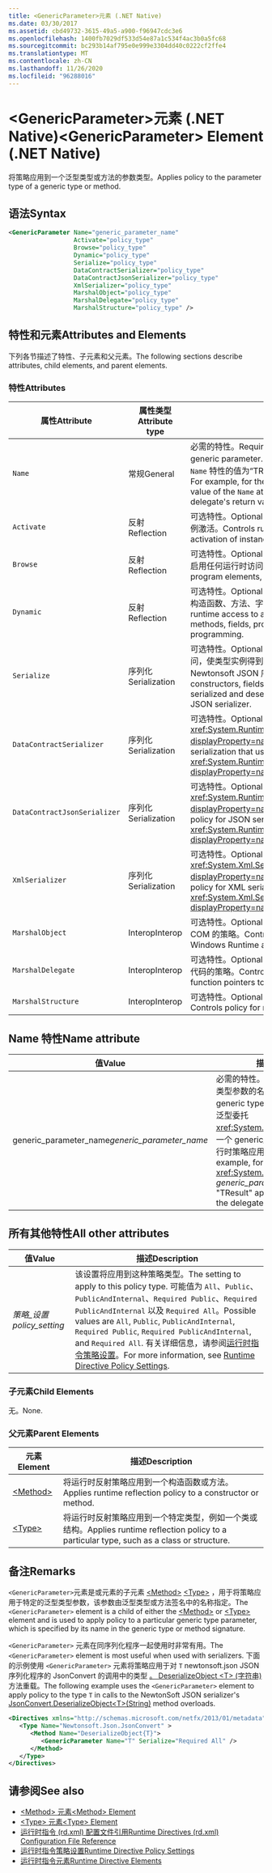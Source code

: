 ```yaml
---
title: <GenericParameter>元素 (.NET Native)
ms.date: 03/30/2017
ms.assetid: cbd49732-3615-49a5-a900-f96947cdc3e6
ms.openlocfilehash: 1400fb7029df533d54e87a1c534f4ac3b0a5fc68
ms.sourcegitcommit: bc293b14af795e0e999e3304dd40c0222cf2ffe4
ms.translationtype: MT
ms.contentlocale: zh-CN
ms.lasthandoff: 11/26/2020
ms.locfileid: "96288016"
---
```

# <a name="genericparameter-element-net-native"></a><span data-ttu-id="be3a5-102">\<GenericParameter>元素 (.NET Native)</span><span class="sxs-lookup"><span data-stu-id="be3a5-102">\<GenericParameter> Element (.NET Native)</span></span>

<span data-ttu-id="be3a5-103">将策略应用到一个泛型类型或方法的参数类型。</span><span class="sxs-lookup"><span data-stu-id="be3a5-103">Applies policy to the parameter type of a generic type or method.</span></span>  
  
## <a name="syntax"></a><span data-ttu-id="be3a5-104">语法</span><span class="sxs-lookup"><span data-stu-id="be3a5-104">Syntax</span></span>  
  
```xml  
<GenericParameter Name="generic_parameter_name"  
                  Activate="policy_type"  
                  Browse="policy_type"  
                  Dynamic="policy_type"  
                  Serialize="policy_type"  
                  DataContractSerializer="policy_type"  
                  DataContractJsonSerializer="policy_type"  
                  XmlSerializer="policy_type"  
                  MarshalObject="policy_type"  
                  MarshalDelegate="policy_type"  
                  MarshalStructure="policy_type" />
```  
  
## <a name="attributes-and-elements"></a><span data-ttu-id="be3a5-105">特性和元素</span><span class="sxs-lookup"><span data-stu-id="be3a5-105">Attributes and Elements</span></span>  

 <span data-ttu-id="be3a5-106">下列各节描述了特性、子元素和父元素。</span><span class="sxs-lookup"><span data-stu-id="be3a5-106">The following sections describe attributes, child elements, and parent elements.</span></span>  
  
### <a name="attributes"></a><span data-ttu-id="be3a5-107">特性</span><span class="sxs-lookup"><span data-stu-id="be3a5-107">Attributes</span></span>  
  
|<span data-ttu-id="be3a5-108">属性</span><span class="sxs-lookup"><span data-stu-id="be3a5-108">Attribute</span></span>|<span data-ttu-id="be3a5-109">属性类型</span><span class="sxs-lookup"><span data-stu-id="be3a5-109">Attribute type</span></span>|<span data-ttu-id="be3a5-110">描述</span><span class="sxs-lookup"><span data-stu-id="be3a5-110">Description</span></span>|  
|---------------|--------------------|-----------------|  
|`Name`|<span data-ttu-id="be3a5-111">常规</span><span class="sxs-lookup"><span data-stu-id="be3a5-111">General</span></span>|<span data-ttu-id="be3a5-112">必需的特性。</span><span class="sxs-lookup"><span data-stu-id="be3a5-112">Required attribute.</span></span> <span data-ttu-id="be3a5-113">泛型参数的名称。</span><span class="sxs-lookup"><span data-stu-id="be3a5-113">The name of the generic parameter.</span></span> <span data-ttu-id="be3a5-114">例如，对于泛型委托 <xref:System.Func%603>，`Name` 特性的值为“TResult”，从而将运行时策略应用到该委托的返回值。</span><span class="sxs-lookup"><span data-stu-id="be3a5-114">For example, for the generic delegate <xref:System.Func%603>, the value of the `Name` attribute is "TResult" to apply runtime policy to the delegate's return value.</span></span>|  
|`Activate`|<span data-ttu-id="be3a5-115">反射</span><span class="sxs-lookup"><span data-stu-id="be3a5-115">Reflection</span></span>|<span data-ttu-id="be3a5-116">可选特性。</span><span class="sxs-lookup"><span data-stu-id="be3a5-116">Optional attribute.</span></span> <span data-ttu-id="be3a5-117">控制运行时对构造函数的访问，以启用实例激活。</span><span class="sxs-lookup"><span data-stu-id="be3a5-117">Controls runtime access to constructors to enable activation of instances.</span></span>|  
|`Browse`|<span data-ttu-id="be3a5-118">反射</span><span class="sxs-lookup"><span data-stu-id="be3a5-118">Reflection</span></span>|<span data-ttu-id="be3a5-119">可选特性。</span><span class="sxs-lookup"><span data-stu-id="be3a5-119">Optional attribute.</span></span> <span data-ttu-id="be3a5-120">控制对有关程序元素信息的查询，但并不启用任何运行时访问。</span><span class="sxs-lookup"><span data-stu-id="be3a5-120">Controls querying for information about program elements, but does not enable any runtime access.</span></span>|  
|`Dynamic`|<span data-ttu-id="be3a5-121">反射</span><span class="sxs-lookup"><span data-stu-id="be3a5-121">Reflection</span></span>|<span data-ttu-id="be3a5-122">可选特性。</span><span class="sxs-lookup"><span data-stu-id="be3a5-122">Optional attribute.</span></span> <span data-ttu-id="be3a5-123">控制运行时对所有类型成员的访问，包括构造函数、方法、字段、属性和事件，以启用动态编程。</span><span class="sxs-lookup"><span data-stu-id="be3a5-123">Controls runtime access to all type members, including constructors, methods, fields, properties, and events, to enable dynamic programming.</span></span>|  
|`Serialize`|<span data-ttu-id="be3a5-124">序列化</span><span class="sxs-lookup"><span data-stu-id="be3a5-124">Serialization</span></span>|<span data-ttu-id="be3a5-125">可选特性。</span><span class="sxs-lookup"><span data-stu-id="be3a5-125">Optional attribute.</span></span> <span data-ttu-id="be3a5-126">控制运行时对构造函数、字段和属性的访问，使类型实例得到序列化和反序列化处理，这是通过库进行的，例如 Newtonsoft JSON 序列化程序。</span><span class="sxs-lookup"><span data-stu-id="be3a5-126">Controls runtime access to constructors, fields, and properties, to enable type instances to be serialized and deserialized by libraries such as the Newtonsoft JSON serializer.</span></span>|  
|`DataContractSerializer`|<span data-ttu-id="be3a5-127">序列化</span><span class="sxs-lookup"><span data-stu-id="be3a5-127">Serialization</span></span>|<span data-ttu-id="be3a5-128">可选特性。</span><span class="sxs-lookup"><span data-stu-id="be3a5-128">Optional attribute.</span></span> <span data-ttu-id="be3a5-129">控制使用 <xref:System.Runtime.Serialization.DataContractSerializer?displayProperty=nameWithType> 类的序列化策略。</span><span class="sxs-lookup"><span data-stu-id="be3a5-129">Controls policy for serialization that uses the <xref:System.Runtime.Serialization.DataContractSerializer?displayProperty=nameWithType> class.</span></span>|  
|`DataContractJsonSerializer`|<span data-ttu-id="be3a5-130">序列化</span><span class="sxs-lookup"><span data-stu-id="be3a5-130">Serialization</span></span>|<span data-ttu-id="be3a5-131">可选特性。</span><span class="sxs-lookup"><span data-stu-id="be3a5-131">Optional attribute.</span></span> <span data-ttu-id="be3a5-132">控制使用 <xref:System.Runtime.Serialization.Json.DataContractJsonSerializer?displayProperty=nameWithType> 类的 JSON 序列化策略。</span><span class="sxs-lookup"><span data-stu-id="be3a5-132">Controls policy for JSON serialization that uses the <xref:System.Runtime.Serialization.Json.DataContractJsonSerializer?displayProperty=nameWithType> class.</span></span>|  
|`XmlSerializer`|<span data-ttu-id="be3a5-133">序列化</span><span class="sxs-lookup"><span data-stu-id="be3a5-133">Serialization</span></span>|<span data-ttu-id="be3a5-134">可选特性。</span><span class="sxs-lookup"><span data-stu-id="be3a5-134">Optional attribute.</span></span> <span data-ttu-id="be3a5-135">控制使用 <xref:System.Xml.Serialization.XmlSerializer?displayProperty=nameWithType> 类的 XML 序列化策略。</span><span class="sxs-lookup"><span data-stu-id="be3a5-135">Controls policy for XML serialization that uses the <xref:System.Xml.Serialization.XmlSerializer?displayProperty=nameWithType> class.</span></span>|  
|`MarshalObject`|<span data-ttu-id="be3a5-136">Interop</span><span class="sxs-lookup"><span data-stu-id="be3a5-136">Interop</span></span>|<span data-ttu-id="be3a5-137">可选特性。</span><span class="sxs-lookup"><span data-stu-id="be3a5-137">Optional attribute.</span></span> <span data-ttu-id="be3a5-138">控制封送引用类型到 Windows 运行时和 COM 的策略。</span><span class="sxs-lookup"><span data-stu-id="be3a5-138">Controls policy for marshaling reference types to Windows Runtime and COM.</span></span>|  
|`MarshalDelegate`|<span data-ttu-id="be3a5-139">Interop</span><span class="sxs-lookup"><span data-stu-id="be3a5-139">Interop</span></span>|<span data-ttu-id="be3a5-140">可选特性。</span><span class="sxs-lookup"><span data-stu-id="be3a5-140">Optional attribute.</span></span> <span data-ttu-id="be3a5-141">控制将委托类型作为函数指针封送到本机代码的策略。</span><span class="sxs-lookup"><span data-stu-id="be3a5-141">Controls policy for marshaling delegate types as function pointers to native code.</span></span>|  
|`MarshalStructure`|<span data-ttu-id="be3a5-142">Interop</span><span class="sxs-lookup"><span data-stu-id="be3a5-142">Interop</span></span>|<span data-ttu-id="be3a5-143">可选特性。</span><span class="sxs-lookup"><span data-stu-id="be3a5-143">Optional attribute.</span></span> <span data-ttu-id="be3a5-144">控制封送处理值类型到本机代码的策略。</span><span class="sxs-lookup"><span data-stu-id="be3a5-144">Controls policy for marshaling value types to native code.</span></span>|  
  
## <a name="name-attribute"></a><span data-ttu-id="be3a5-145">Name 特性</span><span class="sxs-lookup"><span data-stu-id="be3a5-145">Name attribute</span></span>  
  
|<span data-ttu-id="be3a5-146">值</span><span class="sxs-lookup"><span data-stu-id="be3a5-146">Value</span></span>|<span data-ttu-id="be3a5-147">描述</span><span class="sxs-lookup"><span data-stu-id="be3a5-147">Description</span></span>|  
|-----------|-----------------|  
|<span data-ttu-id="be3a5-148">generic_parameter_name</span><span class="sxs-lookup"><span data-stu-id="be3a5-148">*generic_parameter_name*</span></span>|<span data-ttu-id="be3a5-149">必需的特性。</span><span class="sxs-lookup"><span data-stu-id="be3a5-149">Required attribute.</span></span> <span data-ttu-id="be3a5-150">泛型类型参数的名称。</span><span class="sxs-lookup"><span data-stu-id="be3a5-150">The name of the generic type parameter.</span></span> <span data-ttu-id="be3a5-151">例如，对于泛型委托 <xref:System.Func%603>，“TResult”的一个 generic_parameter_name 值将运行时策略应用到该委托的返回值。</span><span class="sxs-lookup"><span data-stu-id="be3a5-151">For example, for the generic delegate <xref:System.Func%603>, a *generic_parameter_name* value of "TResult" applies runtime policy to the delegate's return value.</span></span>|  
  
## <a name="all-other-attributes"></a><span data-ttu-id="be3a5-152">所有其他特性</span><span class="sxs-lookup"><span data-stu-id="be3a5-152">All other attributes</span></span>  
  
|<span data-ttu-id="be3a5-153">值</span><span class="sxs-lookup"><span data-stu-id="be3a5-153">Value</span></span>|<span data-ttu-id="be3a5-154">描述</span><span class="sxs-lookup"><span data-stu-id="be3a5-154">Description</span></span>|  
|-----------|-----------------|  
|<span data-ttu-id="be3a5-155">*策略_设置*</span><span class="sxs-lookup"><span data-stu-id="be3a5-155">*policy_setting*</span></span>|<span data-ttu-id="be3a5-156">该设置将应用到这种策略类型。</span><span class="sxs-lookup"><span data-stu-id="be3a5-156">The setting to apply to this policy type.</span></span> <span data-ttu-id="be3a5-157">可能值为 `All`、`Public`、`PublicAndInternal`、`Required Public`、`Required PublicAndInternal` 以及 `Required All`。</span><span class="sxs-lookup"><span data-stu-id="be3a5-157">Possible values are `All`, `Public`, `PublicAndInternal`, `Required Public`, `Required PublicAndInternal`, and `Required All`.</span></span> <span data-ttu-id="be3a5-158">有关详细信息，请参阅[运行时指令策略设置](runtime-directive-policy-settings.md)。</span><span class="sxs-lookup"><span data-stu-id="be3a5-158">For more information, see [Runtime Directive Policy Settings](runtime-directive-policy-settings.md).</span></span>|  
  
### <a name="child-elements"></a><span data-ttu-id="be3a5-159">子元素</span><span class="sxs-lookup"><span data-stu-id="be3a5-159">Child Elements</span></span>  

 <span data-ttu-id="be3a5-160">无。</span><span class="sxs-lookup"><span data-stu-id="be3a5-160">None.</span></span>  
  
### <a name="parent-elements"></a><span data-ttu-id="be3a5-161">父元素</span><span class="sxs-lookup"><span data-stu-id="be3a5-161">Parent Elements</span></span>  
  
|<span data-ttu-id="be3a5-162">元素</span><span class="sxs-lookup"><span data-stu-id="be3a5-162">Element</span></span>|<span data-ttu-id="be3a5-163">描述</span><span class="sxs-lookup"><span data-stu-id="be3a5-163">Description</span></span>|  
|-------------|-----------------|  
|[\<Method>](method-element-net-native.md)|<span data-ttu-id="be3a5-164">将运行时反射策略应用到一个构造函数或方法。</span><span class="sxs-lookup"><span data-stu-id="be3a5-164">Applies runtime reflection policy to a constructor or method.</span></span>|  
|[\<Type>](type-element-net-native.md)|<span data-ttu-id="be3a5-165">将运行时反射策略应用到一个特定类型，例如一个类或结构。</span><span class="sxs-lookup"><span data-stu-id="be3a5-165">Applies runtime reflection policy to a particular type, such as a class or structure.</span></span>|  
  
## <a name="remarks"></a><span data-ttu-id="be3a5-166">备注</span><span class="sxs-lookup"><span data-stu-id="be3a5-166">Remarks</span></span>  

 <span data-ttu-id="be3a5-167">`<GenericParameter>`元素是或元素的子元素 [\<Method>](method-element-net-native.md) [\<Type>](type-element-net-native.md) ，用于将策略应用于特定的泛型类型参数，该参数由泛型类型或方法签名中的名称指定。</span><span class="sxs-lookup"><span data-stu-id="be3a5-167">The `<GenericParameter>` element is a child of either the [\<Method>](method-element-net-native.md) or [\<Type>](type-element-net-native.md) element and is used to apply policy to a particular generic type parameter, which is specified by its name in the generic type or method signature.</span></span>  
  
 <span data-ttu-id="be3a5-168">`<GenericParameter>` 元素在同序列化程序一起使用时非常有用。</span><span class="sxs-lookup"><span data-stu-id="be3a5-168">The `<GenericParameter>` element is most useful when used with serializers.</span></span> <span data-ttu-id="be3a5-169">下面的示例使用 `<GenericParameter>` 元素将策略应用于对 `T` newtonsoft.json JSON 序列化程序的 JsonConvert 的调用中的类型 [。 DeserializeObject \<T> (字符串) ](https://www.newtonsoft.com/json/help/html/M_Newtonsoft_Json_JsonConvert_DeserializeObject__1.htm) 方法重载。</span><span class="sxs-lookup"><span data-stu-id="be3a5-169">The following example uses the `<GenericParameter>` element to apply policy to the type `T` in calls to the NewtonSoft JSON serializer's [JsonConvert.DeserializeObject\<T>(String)](https://www.newtonsoft.com/json/help/html/M_Newtonsoft_Json_JsonConvert_DeserializeObject__1.htm) method overloads.</span></span>  
  
```xml  
<Directives xmlns="http://schemas.microsoft.com/netfx/2013/01/metadata">  
   <Type Name="Newtonsoft.Json.JsonConvert" >  
      <Method Name="DeserializeObject{T}">  
         <GenericParameter Name="T" Serialize="Required All" />  
      </Method>  
   </Type>  
</Directives>  
```  
  
## <a name="see-also"></a><span data-ttu-id="be3a5-170">请参阅</span><span class="sxs-lookup"><span data-stu-id="be3a5-170">See also</span></span>

- [<span data-ttu-id="be3a5-171">\<Method> 元素</span><span class="sxs-lookup"><span data-stu-id="be3a5-171">\<Method> Element</span></span>](method-element-net-native.md)
- [<span data-ttu-id="be3a5-172">\<Type> 元素</span><span class="sxs-lookup"><span data-stu-id="be3a5-172">\<Type> Element</span></span>](type-element-net-native.md)
- [<span data-ttu-id="be3a5-173">运行时指令 (rd.xml) 配置文件引用</span><span class="sxs-lookup"><span data-stu-id="be3a5-173">Runtime Directives (rd.xml) Configuration File Reference</span></span>](runtime-directives-rd-xml-configuration-file-reference.md)
- [<span data-ttu-id="be3a5-174">运行时指令策略设置</span><span class="sxs-lookup"><span data-stu-id="be3a5-174">Runtime Directive Policy Settings</span></span>](runtime-directive-policy-settings.md)
- [<span data-ttu-id="be3a5-175">运行时指令元素</span><span class="sxs-lookup"><span data-stu-id="be3a5-175">Runtime Directive Elements</span></span>](runtime-directive-elements.md)
